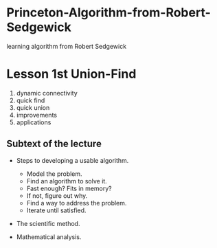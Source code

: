 # Princeton-Algorithm-from-Robert-Sedgewick
learning algorithm from Robert Sedgewick

# Lesson 1st Union-Find

1. dynamic connectivity
2. quick find
3. quick union
4. improvements
5. applications

## Subtext of the lecture 
- Steps to developing a usable algorithm.
  - Model the problem.
  - Find an algorithm to solve it.
  - Fast enough? Fits in memory?
  - If not, figure out why.
  - Find a way to address the problem.
  - Iterate until satisfied.
  
- The scientific method.

- Mathematical analysis.
